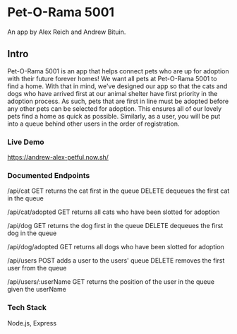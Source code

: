 # Pet-O-Rama 5001

An app by Alex Reich and Andrew Bituin.

## Intro

Pet-O-Rama 5001 is an app that helps connect pets who are up for adoption with their future forever homes!
We want all pets at Pet-O-Rama 5001 to find a home. With that in mind, we've designed our app so that the cats and dogs who have arrived first at our animal shelter have first priority in the adoption process. As such, pets that are first in line must be adopted before any other pets can be selected
for adoption. This ensures all of our lovely pets find a home as quick as possible. Similarly, as a user, you will be put into a queue behind other users in the order of registration. 

### Live Demo

https://andrew-alex-petful.now.sh/

### Documented Endpoints

/api/cat
    GET returns the cat first in the queue
    DELETE dequeues the first cat in the queue

/api/cat/adopted
    GET returns all cats who have been slotted for adoption

/api/dog
    GET returns the dog first in the queue
    DELETE dequeues the first dog in the queue

/api/dog/adopted
    GET returns all dogs who have been slotted for adoption

/api/users
    POST adds a user to the users' queue
    DELETE removes the first user from the queue

/api/users/:userName
    GET returns the position of the user in the queue given the userName 

### Tech Stack
Node.js, Express
